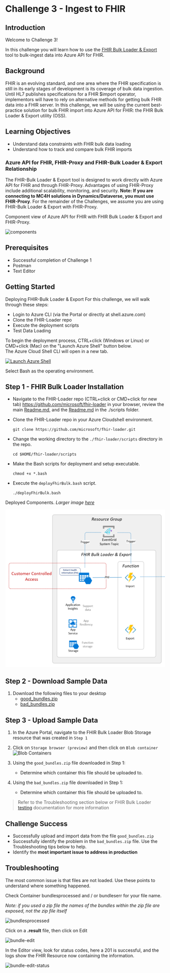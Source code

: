 # Challenge 3 - Ingest to FHIR

## Introduction

Welcome to Challenge 3!

In this challenge you will learn how to use the [FHIR Bulk Loader & Export](https://github.com/microsoft/fhir-loader) tool to bulk-ingest data into Azure API for FHIR.

## Background

FHIR is an evolving standard, and one area where the FHIR specification is still in its early stages of development is its coverage of bulk data ingestion. Until HL7 publishes specifications for a FHIR $import operator, implementors will have to rely on alternative methods for getting bulk FHIR data into a FHIR server. In this challenge, we will be using the current best-practice solution for bulk FHIR import into Azure API for FHIR: the FHIR Bulk Loader & Export utility (OSS).

## Learning Objectives

+ Understand data constraints with FHIR bulk data loading
+ Understand how to track and compare bulk FHIR imports

### Azure API for FHIR, FHIR-Proxy and FHIR-Bulk Loader & Export Relationship 
The FHIR-Bulk Loader & Export tool is designed to work directly with Azure API for FHIR and through FHIR-Proxy. Advantages of using FHIR-Proxy include additional scalability, monitoring, and security. __Note:  If you are connecting to MC4H solutions in Dynamics/Dataverse, you must use FHIR-Proxy__. For the remainder of the Challenges, we assume you are using FHIR-Bulk Loader & Export with FHIR-Proxy.

Component view of Azure API for FHIR with FHIR Bulk Loader & Export and FHIR-Proxy.  

![components](./media/components.png)


## Prerequisites
+ Successful completion of Challenge 1
+ Postman
+ Text Editor

## Getting Started
Deploying FHIR-Bulk Loader & Export 
For this challenge, we will walk through these steps: 
- Login to Azure CLI (via the Portal or directly at shell.azure.com)
- Clone the FHIR-Loader repo 
- Execute the deployment scripts 
- Test Data Loading 

To begin the deployment process, CTRL+click (Windows or Linux) or CMD+click (Mac) on the "Launch Azure Shell" button below.  
The Azure Cloud Shell CLI will open in a new tab.

[![Launch Azure Shell](./media/launchcloudshell.png "Launch Cloud Shell")](https://shell.azure.com/bash?target="_blank")

Select Bash as the operating environment.

## Step 1 - FHIR Bulk Loader Installation

- Navigate to the FHIR-Loader repo (CTRL+click or CMD+click for new tab) https://github.com/microsoft/fhir-loader in your browser, review the main [Readme.md](https://github.com/microsoft/fhir-loader#fhir-loader), and the [Readme.md](https://github.com/microsoft/fhir-loader/blob/main/scripts/Readme.md) in the ./scripts folder.  

- Clone the FHIR-Loader repo in your Azure Cloudshell environment.  
    ```azurecli-interactive
    git clone https://github.com/microsoft/fhir-loader.git
    ```

- Change the working directory to the ```./fhir-loader/scripts``` directory in the repo.  
    ```azurecli-interactive
    cd $HOME/fhir-loader/scripts
    ```

- Make the Bash scripts for deployment and setup executable.  
    ```azurecli-interactive
    chmod +x *.bash
    ```

- Execute the ```deployFhirBulk.bash``` script.  
    ```azurecli-interactive
    ./deployFhirBulk.bash
    ```

Deployed Components.  _Larger image [here](./media/install-components.png)_ 

![fhir-bulk](./media/install-components-small.png)



## Step 2 - Download Sample Data

1. Download the following files to your desktop
    + [good_bundles.zip](/docs/assets/zip/good_bundles.zip)
    + [bad_bundles.zip](/docs/assets/zip/bad_bundles.zip)

## Step 3 - Upload Sample Data

1. In the Azure Portal, navigate to the FHIR Bulk Loader Blob Storage resource that was created in `Step 1`

2. Click on `Storage browser (preview)` and then click on `Blob container`
![Blob Containers](./media/portal-browser-container.png)  

3. Using the `good_bundles.zip` file downloaded in Step 1:
    + Determine which container this file should be uploaded to.

4. Using  the `bad_bundles.zip` file downloaded in Step 1:
    + Determine which container this file should be uploaded to.

> Refer to the Troubleshooting section below or FHIR Bulk Loader [testing](https://github.com/microsoft/fhir-loader/blob/main/docs/testing.md) documentation for more information


## Challenge Success

+ Successfully upload and import data from the file `good_bundles.zip`
+ Successfully identify the problem in the `bad_bundles.zip` file.  Use the Troubleshooting tips below to help. 
+ Identify the **most important issue to address in production**

## Troubleshooting 
The most common issue is that files are not loaded.  Use these points to understand where something happened. 

Check Container bundlesprocessed and / or bundleserr for your file name.  

_Note: if you used a zip file the names of the bundles within the zip file are exposed, not the zip file itself_

![bundlesprocessed](./media/bundlesprocessed.png)

Click on a **.result** file, then click on Edit

![bundle-edit](./media/bundle-edit.png)

In the Editor view, look for status codes, here a 201 is successful, and the logs show the FHIR Resource now containing the information. 

![bundle-edit-status](./media/bundle-edit-status.png)

